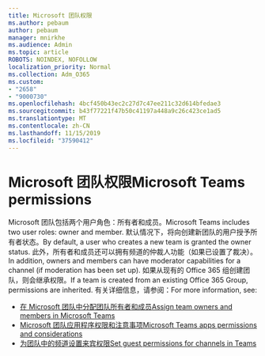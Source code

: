 ```yaml
---
title: Microsoft 团队权限
ms.author: pebaum
author: pebaum
manager: mnirkhe
ms.audience: Admin
ms.topic: article
ROBOTS: NOINDEX, NOFOLLOW
localization_priority: Normal
ms.collection: Adm_O365
ms.custom:
- "2658"
- "9000730"
ms.openlocfilehash: 4bcf450b43ec2c27d7c47ee211c32d614bfedae3
ms.sourcegitcommit: b43f77221f47b50c41197a448a9c26c423ce1ad5
ms.translationtype: MT
ms.contentlocale: zh-CN
ms.lasthandoff: 11/15/2019
ms.locfileid: "37590412"
---
```

# <a name="microsoft-teams-permissions"></a><span data-ttu-id="30c4c-102">Microsoft 团队权限</span><span class="sxs-lookup"><span data-stu-id="30c4c-102">Microsoft Teams permissions</span></span>

<span data-ttu-id="30c4c-103">Microsoft 团队包括两个用户角色：所有者和成员。</span><span class="sxs-lookup"><span data-stu-id="30c4c-103">Microsoft Teams includes two user roles: owner and member.</span></span> <span data-ttu-id="30c4c-104">默认情况下，将向创建新团队的用户授予所有者状态。</span><span class="sxs-lookup"><span data-stu-id="30c4c-104">By default, a user who creates a new team is granted the owner status.</span></span> <span data-ttu-id="30c4c-105">此外，所有者和成员还可以拥有频道的仲裁人功能（如果已设置了裁决）。</span><span class="sxs-lookup"><span data-stu-id="30c4c-105">In addition, owners and members can have moderator capabilities for a channel (if moderation has been set up).</span></span> <span data-ttu-id="30c4c-106">如果从现有的 Office 365 组创建团队，则会继承权限。</span><span class="sxs-lookup"><span data-stu-id="30c4c-106">If a team is created from an existing Office 365 Group, permissions are inherited.</span></span> <span data-ttu-id="30c4c-107">有关详细信息，请参阅：</span><span class="sxs-lookup"><span data-stu-id="30c4c-107">For more information, see:</span></span>

- [<span data-ttu-id="30c4c-108">在 Microsoft 团队中分配团队所有者和成员</span><span class="sxs-lookup"><span data-stu-id="30c4c-108">Assign team owners and members in Microsoft Teams</span></span>](https://docs.microsoft.com/microsoftteams/assign-roles-permissions)
- [<span data-ttu-id="30c4c-109">Microsoft 团队应用程序权限和注意事项</span><span class="sxs-lookup"><span data-stu-id="30c4c-109">Microsoft Teams apps permissions and considerations</span></span>](https://docs.microsoft.com/microsoftteams/app-permissions)
- [<span data-ttu-id="30c4c-110">为团队中的频道设置来宾权限</span><span class="sxs-lookup"><span data-stu-id="30c4c-110">Set guest permissions for channels in Teams</span></span>](https://support.office.com/article/4756c468-2746-4bfd-a582-736d55fcc169)
